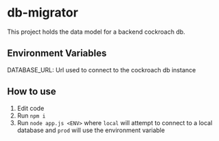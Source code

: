 # db-migrator

This project holds the data model for a backend cockroach db.

## Environment Variables
DATABASE_URL: Url used to connect to the cockroach db instance

## How to use
1. Edit code
2. Run `npm i`
3. Run `node app.js <ENV>` where `local` will attempt to connect to a local database and `prod` will use the environment variable